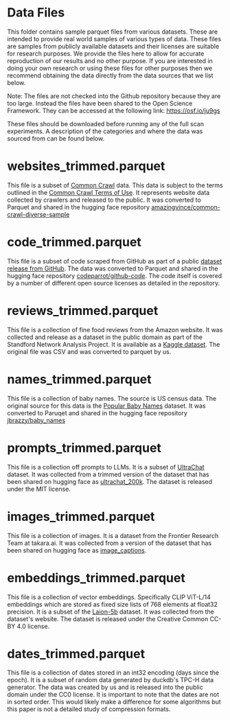 # Data Files

This folder contains sample parquet files from various datasets. These are intended to provide real world samples of various
types of data. These files are samples from publicly available datasets and their licenses are suitable for research purposes.
We provide the files here to allow for accurate reproduction of our results and no other purpose. If you are interested in doing
your own research or using these files for other purposes then we recommend obtaining the data directly from the data sources
that we list below.

Note: The files are not checked into the Github repository because they are too large. Instead the files have been shared to
the Open Science Framework. They can be accessed at the following link: https://osf.io/ju9gs

These files should be downloaded before running any of the full scan experiments. A description of the categories and where
the data was sourced from can be found below.

# websites_trimmed.parquet

This file is a subset of [Common Crawl](https://commoncrawl.org) data. This data is subject to the terms
outlined in the [Common Crawl Terms of Use](https://commoncrawl.org/terms-of-use). It represents website data
collected by crawlers and released to the public. It was converted to Parquet and shared in the hugging face
repository [amazingvince/common-crawl-diverse-sample](https://huggingface.co/datasets/amazingvince/common-crawl-diverse-sample)

# code_trimmed.parquet

This file is a subset of code scraped from GitHub as part of a public
[dataset release from GitHub](https://github.blog/news-insights/research/making-open-source-data-more-available/).
The data was converted to Parquet and shared in the hugging face repository
[codeparrot/github-code](https://huggingface.co/datasets/codeparrot/github-code). The code itself is covered
by a number of different open source licenses as detailed in the repository.

# reviews_trimmed.parquet

This file is a collection of fine food reviews from the Amazon website. It was collected and release as
a dataset in the public domain as part of the Standford Network Analysis Project. It is available as a
[Kaggle dataset](https://www.kaggle.com/datasets/snap/amazon-fine-food-reviews). The original file was CSV
and was converted to parquet by us.

# names_trimmed.parquet

This file is a collection of baby names. The source is US census data. The original source for this data
is the [Popular Baby Names](https://www.ssa.gov/oact/babynames/limits.html) dataset. It was converted
to Paruqet and shared in the hugging face repository
[jbrazzy/baby_names](https://huggingface.co/datasets/jbrazzy/baby_names)

# prompts_trimmed.parquet

This file is a collection off prompts to LLMs. It is a subset of [UltraChat](https://github.com/thunlp/UltraChat)
dataset. It was collected from a trimmed version of the dataset that has been shared on hugging face as
[ultrachat_200k](https://huggingface.co/datasets/HuggingFaceH4/ultrachat_200k). The dataset is released under
the MIT license.

# images_trimmed.parquet

This file is a collection of images. It is a dataset from the Frontier Research Team at takara.ai. It was
collected from a version of the dataset that has been shared on hugging face as
[image_captions](https://huggingface.co/datasets/takara-ai/image_captions).

# embeddings_trimmed.parquet

This file is a collection of vector embeddings. Specifically CLIP ViT-L/14 embeddings which are stored as
fixed size lists of 768 elements at float32 precision. It is a subset of the
[Laion-5b](https://laion.ai/blog/laion-5b/) dataset. It was collected from the dataset's website. The dataset
is released under the Creative Common CC-BY 4.0 license.

# dates_trimmed.parquet

This file is a collection of dates stored in an int32 encoding (days since the epoch). It is a subset of random
data generated by duckdb's TPC-H data generator. The data was created by us and is released into the public domain
under the CC0 license. It is important to note that the dates are not in sorted order. This would likely make
a difference for some algorithms but this paper is not a detailed study of compression formats.
